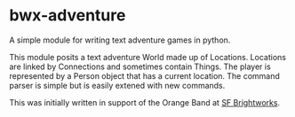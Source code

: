 bwx-adventure
=============

A simple module for writing text adventure games in python.

This module posits a text adventure World made up of Locations. Locations are
linked by Connections and sometimes contain Things. The player is represented
by a Person object that has a current location. The command parser is simple but
is easily extened with new commands.

This was initially written in support of the Orange Band at <a href="http://sfbrightworks.org">SF Brightworks</a>.
